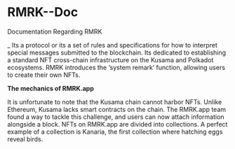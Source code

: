 # RMRK--Doc
Documentation Regarding RMRK

_ Its a protocol or its a set of rules and specifications for how to interpret special messages submitted to the blockchain.
Its dedicated to establishing a standard NFT cross-chain infrastructure on the Kusama and Polkadot ecosystems. RMRK introduces the ‘system remark’ function, allowing users to create their own NFTs.

**The mechanics of RMRK.app**

It is unfortunate to note that the Kusama chain cannot harbor NFTs. Unlike Ethereum, Kusama lacks smart contracts on the chain. The RMRK.app team found a way to tackle this challenge, and users can now attach information alongside a block. NFTs on RMRK.app are divided into collections. A perfect example of a collection is Kanaria, the first collection where hatching eggs reveal birds.
